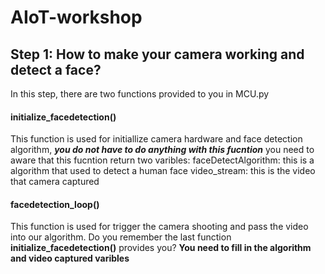 # AIoT-workshop

## Step 1: How to make your camera working and detect a face?

In this step, there are two functions provided to you in MCU.py
#### initialize_facedetection()
This function is used for initiallize camera hardware and face detection algorithm, ***you do not have to do anything with this fucntion***
you need to aware that this fucntion return two varibles: 
faceDetectAlgorithm: this is a algorithm that used to detect a human face
video_stream: this is the video that camera captured
#### facedetection_loop()
This function is used for trigger the camera shooting and pass the video into our algorithm. Do you remember the last function **initialize_facedetection()** provides you? **You need to fill in the algorithm and video captured varibles**

